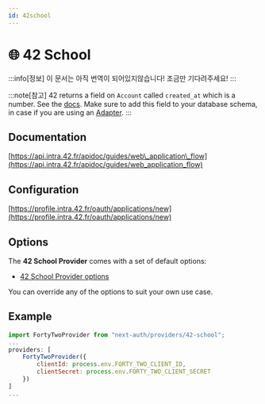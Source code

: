 ```yaml
---
id: 42school
---
```


# 🌐 42 School

:::info[정보]
이 문서는 아직 번역이 되어있지않습니다! 조금만 기다려주세요!
:::

:::note[참고]
42 returns a field on `Account` called `created_at` which is a number. See the [docs](https://api.intra.42.fr/apidoc/guides/getting_started#make-basic-requests). Make sure to add this field to your database schema, in case if you are using an [Adapter](https://next-auth.js.org/adapters).
:::
## Documentation[](https://next-auth.js.org/providers/42-school#documentation "Direct link to heading")

[https://api.intra.42.fr/apidoc/guides/web\_application\_flow](https://api.intra.42.fr/apidoc/guides/web_application_flow)

## Configuration[](https://next-auth.js.org/providers/42-school#configuration "Direct link to heading")

[https://profile.intra.42.fr/oauth/applications/new](https://profile.intra.42.fr/oauth/applications/new)

## Options[](https://next-auth.js.org/providers/42-school#options "Direct link to heading")

The **42 School Provider** comes with a set of default options:

-   [42 School Provider options](https://github.com/nextauthjs/next-auth/blob/v4/packages/next-auth/src/providers/42-school.ts)

You can override any of the options to suit your own use case.

## Example[](https://next-auth.js.org/providers/42-school#example "Direct link to heading")

```js
import FortyTwoProvider from "next-auth/providers/42-school";
...
providers: [
    FortyTwoProvider({
        clientId: process.env.FORTY_TWO_CLIENT_ID,
        clientSecret: process.env.FORTY_TWO_CLIENT_SECRET
    })
]
...
```
